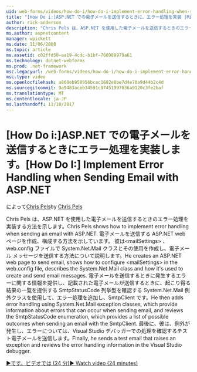 ```yaml
---
uid: web-forms/videos/how-do-i/how-do-i-implement-error-handling-when-sending-email-with-aspnet
title: "[How Do i:]ASP.NET での電子メールを送信するときに、エラー処理を実装 |Microsoft ドキュメント"
author: rick-anderson
description: "Chris Pels は、ASP.NET を使用した電子メールを送信するときのエラー処理を実装する方法を示します。 彼は電子メールを送信する ASP.NET web ページを作成、構成する方法 & lt を示しています."
ms.author: aspnetcontent
manager: wpickett
ms.date: 11/06/2008
ms.topic: article
ms.assetid: c02ffd50-aa19-4cdc-b1bf-760989979a61
ms.technology: dotnet-webforms
ms.prod: .net-framework
msc.legacyurl: /web-forms/videos/how-do-i/how-do-i-implement-error-handling-when-sending-email-with-aspnet
msc.type: video
ms.openlocfilehash: a860eb958956bcac1682e8be7d4e70a9d44b2c4d
ms.sourcegitcommit: 9a9483aceb34591c97451997036a9120c3fe2baf
ms.translationtype: MT
ms.contentlocale: ja-JP
ms.lasthandoff: 11/10/2017
---
```

<a name="how-do-i-implement-error-handling-when-sending-email-with-aspnet"></a><span data-ttu-id="99817-104">[How Do i:]ASP.NET での電子メールを送信するときにエラー処理を実装します。</span><span class="sxs-lookup"><span data-stu-id="99817-104">[How Do I:] Implement Error Handling when Sending Email with ASP.NET</span></span>
====================
<span data-ttu-id="99817-105">によって[Chris Pels](https://twitter.com/chrispels)</span><span class="sxs-lookup"><span data-stu-id="99817-105">by [Chris Pels](https://twitter.com/chrispels)</span></span>

<span data-ttu-id="99817-106">Chris Pels は、ASP.NET を使用した電子メールを送信するときのエラー処理を実装する方法を示します。</span><span class="sxs-lookup"><span data-stu-id="99817-106">Chris Pels shows how to implement error handling when sending an email with ASP.NET.</span></span> <span data-ttu-id="99817-107">電子メールを送信する ASP.NET web ページを作成、構成する方法を示しています。 彼は&lt;mailSettings&gt; 、web.config ファイルで System.Net.Mail クラスとその使用を作成し、電子メール メッセージを送信する方法について説明します。</span><span class="sxs-lookup"><span data-stu-id="99817-107">He creates an ASP.NET web page to send email, shows how to configure &lt;mailSettings&gt; in the web.config file, describes the System.Net.Mail class and how it's used to create and send email messages.</span></span> <span data-ttu-id="99817-108">電子メールを送信するときに発生するエラーに関する情報を提供し、記載された電子メールが送信するときに、起こり得る結果の一覧を提供する SmtpStatusCode 列挙型を確認する System.Net.Mail 例外クラスを使用して、エラー処理を追加し、SmtpClient です。</span><span class="sxs-lookup"><span data-stu-id="99817-108">He then adds error handling using System.Net.Mail exception classes, which provide information about errors that can occur when sending email, and reviews the SmtpStatusCode enumeration, which provides a list of possible outcomes when sending an email with the SmtpClient.</span></span> <span data-ttu-id="99817-109">最後に、彼は、例外が発生し、エラーについては、Visual Studio デバッガーでの処理を確認するテスト電子メールを送信します。</span><span class="sxs-lookup"><span data-stu-id="99817-109">Finally, he sends a test email that raises an exception and reviews the error handling information in the Visual Studio debugger.</span></span>

[<span data-ttu-id="99817-110">&#9654;です。ビデオでは (24 分)</span><span class="sxs-lookup"><span data-stu-id="99817-110">&#9654; Watch video (24 minutes)</span></span>](https://channel9.msdn.com/Blogs/ASP-NET-Site-Videos/how-do-i-implement-error-handling-when-sending-email-with-aspnet)
